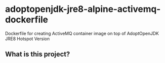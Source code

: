 # adoptopenjdk-jre8-alpine-activemq-dockerfile
Dockerfile for creating ActiveMQ container image on top of AdoptOpenJDK JRE8 Hotspot Version

## What is this project?
